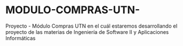 # MODULO-COMPRAS-UTN-
Proyecto - Módulo Compras UTN en el cuál estaremos desarrollando el proyecto de las materias de Ingeniería de Software II y Aplicaciones Informáticas
